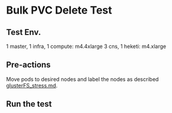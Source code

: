 # Bulk PVC Delete Test

## Test Env.
1 master, 1 infra, 1 compute: m4.4xlarge
3 cns, 1 heketi: m4.xlarge

## Pre-actions

Move pods to desired nodes and label the nodes as described [glusterFS_stress.md](glusterFS_stress.md).


## Run the test
